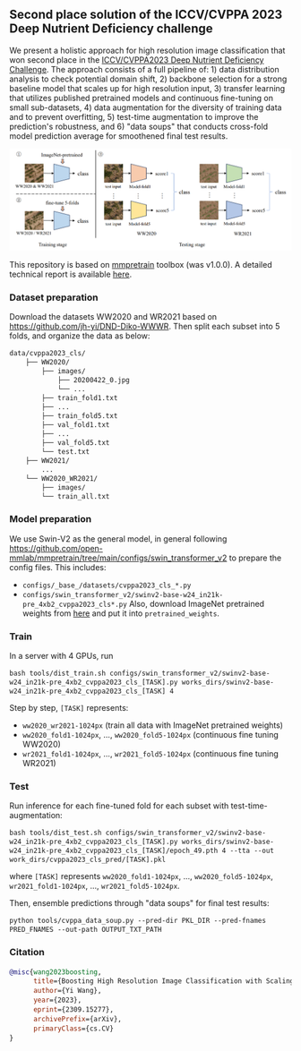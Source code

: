## Second place solution of the ICCV/CVPPA 2023 Deep Nutrient Deficiency challenge

We present a holistic approach for high resolution image classification that won second place in the [ICCV/CVPPA2023 Deep Nutrient Deficiency Challenge](https://cvppa2023.github.io/challenges/#deep-nutrient-deficiency---dikopshof---winter-wheat-and-winter-rye). The approach consists of a full pipeline of: 1) data distribution analysis to check potential domain shift, 2) backbone selection for a strong baseline model that scales up for high resolution input, 3) transfer learning that utilizes published pretrained models and continuous fine-tuning on small sub-datasets, 4) data augmentation for the diversity of training data and to prevent overfitting, 5) test-time augmentation to improve the prediction's robustness, and 6) "data soups" that conducts cross-fold model prediction average for smoothened final test results.

![workflow](demo/cvppa2023_workflow.png)

This repository is based on [mmpretrain](https://github.com/open-mmlab/mmpretrain) toolbox (was v1.0.0). A detailed technical report is available [here](https://arxiv.org/abs/2309.15277).

### Dataset preparation
Download the datasets WW2020 and WR2021 based on https://github.com/jh-yi/DND-Diko-WWWR. Then split each subset into 5 folds, and organize the data as below:
```
data/cvppa2023_cls/
    ├── WW2020/
        ├── images/
            ├── 20200422_0.jpg
            └── ...
        ├── train_fold1.txt
        ├── ...
        ├── train_fold5.txt
        ├── val_fold1.txt
        ├── ...
        ├── val_fold5.txt
        └── test.txt
    ├── WW2021/
        ...
    └── WW2020_WR2021/
        ├── images/
        └── train_all.txt
```

### Model preparation
We use Swin-V2 as the general model, in general following https://github.com/open-mmlab/mmpretrain/tree/main/configs/swin_transformer_v2 to prepare the config files. This includes:
- `configs/_base_/datasets/cvppa2023_cls_*.py`
- `configs/swin_transformer_v2/swinv2-base-w24_in21k-pre_4xb2_cvppa2023_cls*.py`
Also, download ImageNet pretrained weights from [here](https://download.openmmlab.com/mmclassification/v0/swin-v2/swinv2-base-w24_in21k-pre_3rdparty_in1k-384px_20220803-44eb70f8.pth) and put it into `pretrained_weights`.

### Train
In a server with 4 GPUs, run
```
bash tools/dist_train.sh configs/swin_transformer_v2/swinv2-base-w24_in21k-pre_4xb2_cvppa2023_cls_[TASK].py works_dirs/swinv2-base-w24_in21k-pre_4xb2_cvppa2023_cls_[TASK] 4
```
Step by step, `[TASK]` represents:
- `ww2020_wr2021-1024px` (train all data with ImageNet pretrained weights)
- `ww2020_fold1-1024px`, ..., `ww2020_fold5-1024px` (continuous fine tuning WW2020)
- `wr2021_fold1-1024px`, ..., `wr2021_fold5-1024px` (continuous fine tuning WR2021)

### Test
Run inference for each fine-tuned fold for each subset with test-time-augmentation:
```
bash tools/dist_test.sh configs/swin_transformer_v2/swinv2-base-w24_in21k-pre_4xb2_cvppa2023_cls_[TASK].py works_dirs/swinv2-base-w24_in21k-pre_4xb2_cvppa2023_cls_[TASK]/epoch_49.pth 4 --tta --out work_dirs/cvppa2023_cls_pred/[TASK].pkl
```
where `[TASK]` represents `ww2020_fold1-1024px`, ..., `ww2020_fold5-1024px`, `wr2021_fold1-1024px`, ..., `wr2021_fold5-1024px`.

Then, ensemble predictions through "data soups" for final test results:
```
python tools/cvppa_data_soup.py --pred-dir PKL_DIR --pred-fnames PRED_FNAMES --out-path OUTPUT_TXT_PATH
```

### Citation
```bibtex
@misc{wang2023boosting,
      title={Boosting High Resolution Image Classification with Scaling-up Transformers}, 
      author={Yi Wang},
      year={2023},
      eprint={2309.15277},
      archivePrefix={arXiv},
      primaryClass={cs.CV}
}
```
